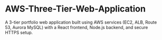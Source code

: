 # AWS-Three-Tier-Web-Application
A 3-tier portfolio web application built using AWS services (EC2, ALB, Route 53, Aurora MySQL) with a React frontend, Node.js backend, and secure HTTPS setup.
